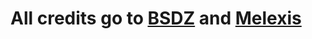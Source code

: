 # All credits go to [BSDZ](https://github.com/bsdz/mlx90640-library) and [Melexis](https://github.com/melexis/mlx90640-library)